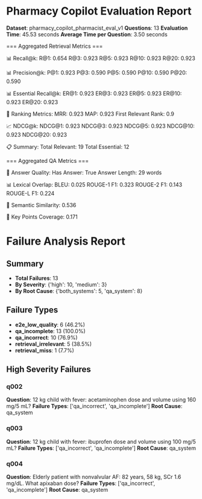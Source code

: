 # Pharmacy Copilot Evaluation Report

**Dataset**: pharmacy_copilot_pharmacist_eval_v1
**Questions**: 13
**Evaluation Time**: 45.53 seconds
**Average Time per Question**: 3.50 seconds


=== Aggregated Retrieval Metrics ===

📊 Recall@k:
  R@1: 0.654
  R@3: 0.923
  R@5: 0.923
  R@10: 0.923
  R@20: 0.923

📊 Precision@k:
  P@1: 0.923
  P@3: 0.590
  P@5: 0.590
  P@10: 0.590
  P@20: 0.590

📊 Essential Recall@k:
  ER@1: 0.923
  ER@3: 0.923
  ER@5: 0.923
  ER@10: 0.923
  ER@20: 0.923

🎯 Ranking Metrics:
  MRR: 0.923
  MAP: 0.923
  First Relevant Rank: 0.9

📈 NDCG@k:
  NDCG@1: 0.923
  NDCG@3: 0.923
  NDCG@5: 0.923
  NDCG@10: 0.923
  NDCG@20: 0.923

📋 Summary:
  Total Relevant: 19
  Total Essential: 12


=== Aggregated QA Metrics ===

📝 Answer Quality:
  Has Answer: True
  Answer Length: 29 words

📊 Lexical Overlap:
  BLEU: 0.025
  ROUGE-1 F1: 0.323
  ROUGE-2 F1: 0.143
  ROUGE-L F1: 0.224

🧠 Semantic Similarity: 0.536

🎯 Key Points Coverage: 0.171

# Failure Analysis Report

## Summary
- **Total Failures**: 13
- **By Severity**: {'high': 10, 'medium': 3}
- **By Root Cause**: {'both_systems': 5, 'qa_system': 8}

## Failure Types
- **e2e_low_quality**: 6 (46.2%)
- **qa_incomplete**: 13 (100.0%)
- **qa_incorrect**: 10 (76.9%)
- **retrieval_irrelevant**: 5 (38.5%)
- **retrieval_miss**: 1 (7.7%)

## High Severity Failures
### q002
**Question**: 12 kg child with fever: acetaminophen dose and volume using 160 mg/5 mL?
**Failure Types**: ['qa_incorrect', 'qa_incomplete']
**Root Cause**: qa_system

### q003
**Question**: 12 kg child with fever: ibuprofen dose and volume using 100 mg/5 mL?
**Failure Types**: ['qa_incorrect', 'qa_incomplete']
**Root Cause**: qa_system

### q004
**Question**: Elderly patient with nonvalvular AF: 82 years, 58 kg, SCr 1.6 mg/dL. What apixaban dose?
**Failure Types**: ['qa_incorrect', 'qa_incomplete']
**Root Cause**: qa_system
